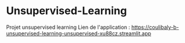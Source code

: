 # Unsupervised-Learning
Projet unsupervised learning
Lien de l'application : https://coulibaly-b-unsupervised-learning-unsupervised-xu88cz.streamlit.app
